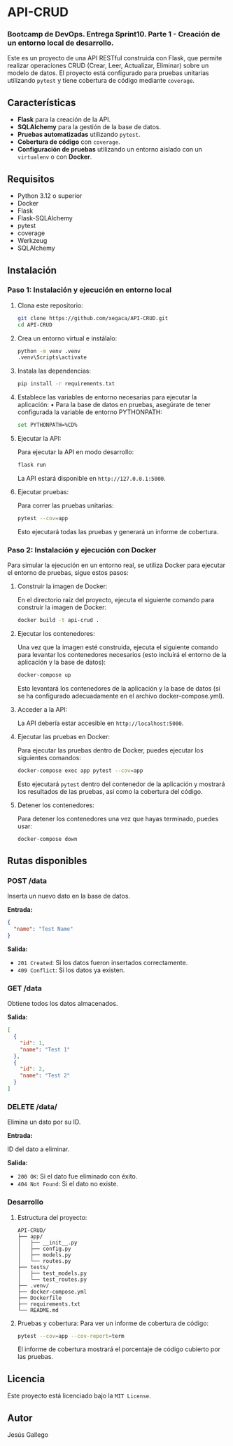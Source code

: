 # API-CRUD

### Bootcamp de DevOps. Entrega Sprint10. Parte 1 - Creación de un entorno local de desarrollo.

Este es un proyecto de una API RESTful construida con Flask, que permite realizar operaciones CRUD (Crear, Leer, Actualizar, Eliminar) sobre un modelo de datos. El proyecto está configurado para pruebas unitarias utilizando `pytest` y tiene cobertura de código mediante `coverage`.

## Características

- **Flask** para la creación de la API.
- **SQLAlchemy** para la gestión de la base de datos.
- **Pruebas automatizadas** utilizando `pytest`.
- **Cobertura de código** con `coverage`.
- **Configuración de pruebas** utilizando un entorno aislado con un `virtualenv` o con **Docker**.

## Requisitos

- Python 3.12 o superior
- Docker 
- Flask
- Flask-SQLAlchemy
- pytest
- coverage
- Werkzeug
- SQLAlchemy

## Instalación

### Paso 1: Instalación y ejecución en entorno local

1. Clona este repositorio:

   ```bash
   git clone https://github.com/xegaca/API-CRUD.git
   cd API-CRUD
   ```

2.	Crea un entorno virtual e instálalo:

    ```bash
    python -m venv .venv
    .venv\Scripts\activate 
    ```

3.	Instala las dependencias:

    ```bash
    pip install -r requirements.txt
    ```

4.	Establece las variables de entorno necesarias para ejecutar la aplicación:
	•	Para la base de datos en pruebas, asegúrate de tener configurada la variable de entorno PYTHONPATH:

    ```bash
    set PYTHONPATH=%CD%  
    ```

5.	Ejecutar la API:

    Para ejecutar la API en modo desarrollo:

    ```bash
    flask run
    ```

    La API estará disponible en `http://127.0.0.1:5000`.

6.	Ejecutar pruebas:

    Para correr las pruebas unitarias:

    ```bash
    pytest --cov=app
    ```

    Esto ejecutará todas las pruebas y generará un informe de cobertura.

### Paso 2: Instalación y ejecución con Docker

Para simular la ejecución en un entorno real, se utiliza Docker para ejecutar el entorno de pruebas, sigue estos pasos:

1.	Construir la imagen de Docker:

    En el directorio raíz del proyecto, ejecuta el siguiente comando para construir la imagen de Docker:

    ```bash
    docker build -t api-crud .
    ```

2.	Ejecutar los contenedores:

    Una vez que la imagen esté construida, ejecuta el siguiente comando para levantar los contenedores necesarios (esto incluirá el entorno de la aplicación y la base de datos):

    ```bash
    docker-compose up
    ```

    Esto levantará los contenedores de la aplicación y la base de datos (si se ha configurado adecuadamente en el archivo docker-compose.yml).

3.	Acceder a la API:

    La API debería estar accesible en `http://localhost:5000`.

4.	Ejecutar las pruebas en Docker:

    Para ejecutar las pruebas dentro de Docker, puedes ejecutar los siguientes comandos:

    ```bash
    docker-compose exec app pytest --cov=app
    ```

    Esto ejecutará `pytest` dentro del contenedor de la aplicación y mostrará los resultados de las pruebas, así como la cobertura del código.

5.	Detener los contenedores:

    Para detener los contenedores una vez que hayas terminado, puedes usar:

    ```bash
    docker-compose down
    ```

## Rutas disponibles

### POST /data

Inserta un nuevo dato en la base de datos.

**Entrada:**
    
```json
{
  "name": "Test Name"
}
 ```

**Salida:**
	    
- `201 Created`: Si los datos fueron insertados correctamente.
- `409 Conflict`: Si los datos ya existen.

### GET /data

Obtiene todos los datos almacenados.

**Salida:**

```json
[
  {
    "id": 1,
    "name": "Test 1"
  },
  {
    "id": 2,
    "name": "Test 2"
  }
]
```

### DELETE /data/<id>

Elimina un dato por su ID.

**Entrada:**

ID del dato a eliminar.

**Salida:**

- `200 OK`: Si el dato fue eliminado con éxito.
- `404 Not Found`: Si el dato no existe.

### Desarrollo

1.	Estructura del proyecto:

    ```
    API-CRUD/
    ├── app/
    │   ├── __init__.py
    │   ├── config.py
    │   ├── models.py
    │   └── routes.py
    ├── tests/
    │   ├── test_models.py
    │   └── test_routes.py
    ├── .venv/
    ├── docker-compose.yml
    ├── Dockerfile
    ├── requirements.txt
    └── README.md
    ```

2.	Pruebas y cobertura:
Para ver un informe de cobertura de código:

    ```bash
    pytest --cov=app --cov-report=term
    ```

    El informe de cobertura mostrará el porcentaje de código cubierto por las pruebas.

## Licencia

Este proyecto está licenciado bajo la `MIT License`.

## Autor

Jesús Gallego

